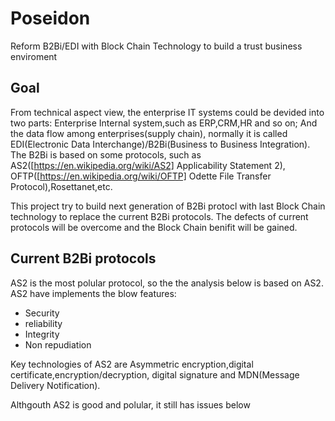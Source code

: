 # Poseidon
Reform B2Bi/EDI with Block Chain Technology to build a trust business enviroment

## Goal
From technical aspect view, the enterprise IT systems could be devided into two parts: Enterprise Internal system,such as ERP,CRM,HR and so on; And the data flow among enterprises(supply chain), normally it is called EDI(Electronic Data Interchange)/B2Bi(Business to Business Integration). The B2Bi is based on some protocols, such as AS2([https://en.wikipedia.org/wiki/AS2] Applicability Statement 2), OFTP([https://en.wikipedia.org/wiki/OFTP] Odette File Transfer Protocol),Rosettanet,etc.

This project try to build next generation of B2Bi protocl with last Block Chain technology to replace the current B2Bi protocols. The defects of current protocols will be overcome and the Block Chain benifit will be gained.

## Current B2Bi protocols
AS2 is the most polular protocol, so the the analysis below is based on AS2. AS2 have implements the blow features:
* Security
* reliability
* Integrity
* Non repudiation

Key technologies of AS2 are Asymmetric encryption,digital certificate,encryption/decryption, digital signature and MDN(Message Delivery Notification).

Althgouth AS2 is good and polular, it still has issues below

